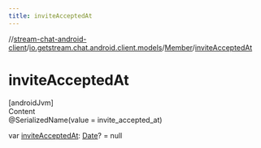 ```yaml
---
title: inviteAcceptedAt
---
```

//[stream-chat-android-client](../../../index.md)/[io.getstream.chat.android.client.models](../index.md)/[Member](index.md)/[inviteAcceptedAt](inviteAcceptedAt.md)



# inviteAcceptedAt  
[androidJvm]  
Content  
@SerializedName(value = invite_accepted_at)  
  
var [inviteAcceptedAt](inviteAcceptedAt.md): [Date](https://developer.android.com/reference/kotlin/java/util/Date.html)? = null  



